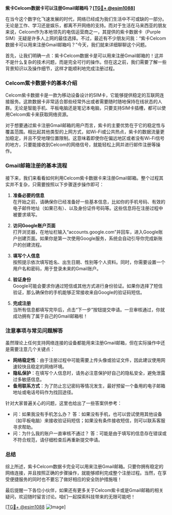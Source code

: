 **紫卡Celcom数据卡可以注册Gmail邮箱吗？[[TG💪+ @esim1088](https://t.me/s/esim1088)]**

在当今这个数字化飞速发展的时代，网络已经成为我们生活中不可或缺的一部分。无论是工作、学习还是娱乐，都离不开网络的支持。而对于生活在马来西亚的朋友来说，Celcom作为本地领先的电信运营商之一，其提供的紫卡数据卡（Purple SIM）无疑是许多人上网的最佳选择。不过，最近有不少朋友问我：“紫卡Celcom数据卡可以用来注册Gmail邮箱吗？”今天，我们就来详细聊聊这个问题。

首先，让我们明确一点：紫卡Celcom数据卡是可以用来注册Gmail邮箱的！这并不是什么复杂的技术问题，而是完全可行的操作。但在这之前，我们需要了解一些背景知识以及操作细节，这样才能顺利地完成注册过程。

### Celcom紫卡数据卡的基本介绍

Celcom紫卡数据卡是一款为移动设备设计的SIM卡，它能够提供稳定的互联网连接服务。这款数据卡非常适合那些经常外出或者需要随时随地保持在线状态的人群。无论是智能手机、平板电脑还是笔记本电脑，只要支持SIM卡插槽，都可以使用Celcom紫卡来获取网络资源。

对于想要通过紫卡注册Gmail邮箱的用户而言，紫卡的主要优势在于它的稳定性与覆盖范围。相比起其他类型的上网方式，如Wi-Fi或公共热点，紫卡的数据流量更加稳定，并且不受地理位置限制。这意味着即使你在偏远地区或者没有Wi-Fi信号的地方，只要能接收到Celcom的网络信号，就能轻松上网并进行邮件注册等操作。

### Gmail邮箱注册的基本流程

接下来，我们来看看如何利用Celcom紫卡数据卡来注册Gmail邮箱。整个过程其实并不复杂，只需要按照以下步骤逐步操作即可：

1. **准备必要的信息**  
   在开始之前，请确保你已经准备好一些基本信息，比如你的手机号码、有效的电子邮件地址（如果已有）、以及身份证件号码等。这些信息将在注册过程中被要求填写。

2. **访问Google账户页面**  
   打开浏览器，在地址栏输入“accounts.google.com”并回车，进入Google账户创建页面。如果你是第一次使用Google服务，系统会自动引导你完成新账户的创建流程。

3. **填写个人信息**  
   按照提示依次填写姓名、出生日期、性别等个人资料。同时，你需要设置一个用户名和密码，用于登录未来的Gmail账户。

4. **验证身份**  
   Google可能会要求你通过短信或其他方式进行身份验证。如果你选择了短信验证，那么确保你的手机能够正常接收来自Google的验证码短信。

5. **完成注册**  
   当所有信息都填写完毕后，点击“下一步”按钮提交申请。一旦审核通过，你就成功拥有了属于自己的Gmail邮箱啦！

### 注意事项与常见问题解答

虽然理论上任何支持网络连接的设备都能用来注册Gmail邮箱，但在实际操作中还是需要注意几个关键点：

- **网络稳定性**：由于注册过程中可能需要上传头像或验证文件，因此建议使用网速较快且稳定的网络环境。
- **隐私保护**：在填写个人信息时，请务必注意保护好自己的隐私安全，避免泄露过多敏感信息。
- **备用联系方式**：为了防止忘记密码等情况发生，最好预留一个备用的电子邮箱地址或电话号码作为找回途径。

针对大家普遍关心的问题，这里也给出了一些答案供参考：
- 问：如果我没有手机怎么办？
  答：如果没有手机，也可以尝试使用其他设备（如平板电脑）来接收验证码短信；如果没有条件接收短信，则可以联系客服寻求帮助。
- 问：为什么我的账户一直审核不通过？
  答：可能是由于填写的信息存在错误或不符合规范，请仔细检查后再重新提交申请。

### 总结

综上所述，紫卡Celcom数据卡完全可以用来注册Gmail邮箱。只要你拥有稳定的网络连接，并且按照正确的步骤操作，就能够顺利完成整个注册过程。当然，在享受便捷服务的同时也不要忘了做好相应的安全防护措施哦！

最后提醒一下各位小伙伴，如果还有更多关于Celcom紫卡或是Gmail邮箱的相关疑问，欢迎随时留言讨论。咱们一起探索科技带来的无限可能吧！

[[TG💪+ @esim1088](https://t.me/s/esim1088) ![Image](https://i.postimg.cc/4NQfJmqS/Snipaste-2025-05-13-00-14-12.png)]